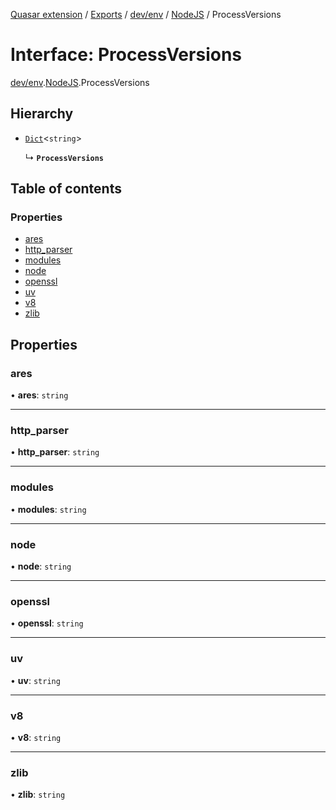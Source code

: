 [Quasar extension](../index.md) / [Exports](../modules.md) / [dev/env](../modules/dev_env.md) / [NodeJS](../modules/dev_env.NodeJS.md) / ProcessVersions

# Interface: ProcessVersions

[dev/env](../modules/dev_env.md).[NodeJS](../modules/dev_env.NodeJS.md).ProcessVersions

## Hierarchy

- [`Dict`](dev_env.NodeJS.Dict.md)<`string`\>

  ↳ **`ProcessVersions`**

## Table of contents

### Properties

- [ares](dev_env.NodeJS.ProcessVersions.md#ares)
- [http\_parser](dev_env.NodeJS.ProcessVersions.md#http_parser)
- [modules](dev_env.NodeJS.ProcessVersions.md#modules)
- [node](dev_env.NodeJS.ProcessVersions.md#node)
- [openssl](dev_env.NodeJS.ProcessVersions.md#openssl)
- [uv](dev_env.NodeJS.ProcessVersions.md#uv)
- [v8](dev_env.NodeJS.ProcessVersions.md#v8)
- [zlib](dev_env.NodeJS.ProcessVersions.md#zlib)

## Properties

### ares

• **ares**: `string`

___

### http\_parser

• **http\_parser**: `string`

___

### modules

• **modules**: `string`

___

### node

• **node**: `string`

___

### openssl

• **openssl**: `string`

___

### uv

• **uv**: `string`

___

### v8

• **v8**: `string`

___

### zlib

• **zlib**: `string`
